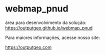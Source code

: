# webmap_pnud

área para desenvolvimento da solução: https://outputgeo.github.io/webmap_pnud

Para maiores informações, acesse nosso site:

https://outputgeo.com
